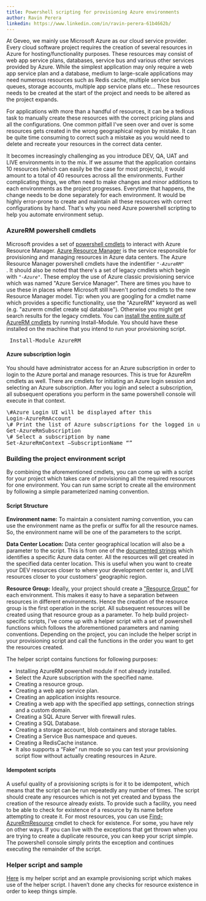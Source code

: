 ```yaml
---
title: Powershell scripting for provisioning Azure environments
author: Ravin Perera
linkedin: https://www.linkedin.com/in/ravin-perera-61b4662b/
---
```


At Geveo, we mainly use Microsoft Azure as our cloud service provider. Every cloud software project requires the creation of several resources in Azure for hosting/functionality purposes. These resources may consist of web app service plans, databases, service bus and various other services provided by Azure. While the simplest application may only require a web app service plan and a database, medium to large-scale applications may need numerous resources such as Redis cache, multiple service bus queues, storage accounts, multiple app service plans etc... These resources needs to be created at the start of the project and needs to be altered as the project expands.

For applications with more than a handful of resources, it can be a tedious task to manually create these resources with the correct pricing plans and all the configurations. One common pitfall I've seen over and over is some resources gets created in the wrong geographical region by mistake. It can be quite time consuming to correct such a mistake as you would need to delete and recreate your resources in the correct data center.

It becomes increasingly challenging as you introduce DEV, QA, UAT and LIVE environments in to the mix. If we assume that the application contains 10 resources (which can easily be the case for most projects), it would amount to a total of 40 resources across all the environments. Further complicating things, we often need to make changes and minor additions to each environments as the project progresses. Everytime that happens, the change needs to be done separately for each environment.
It would be highly error-prone to create and maintain all these resources with correct configurations by hand. That's why you need Azure powershell scripting to help you automate environment setup.

### AzureRM powershell cmdlets

Microsoft provides a set of [powershell cmdlets] to interact with Azure Resource Manager. [Azure Resource Manager] is the service responsible for provisioning and managing resources in Azure data centers. The Azure Resource Manager powershell cmdlets have the indentifier <code>"*-AzureRM*" </code>.
It should also be noted that there's a set of legacy cmdlets which begin with <code>"*-Azure*"</code>. These employ the use of Azure classic provisioning service which was named "Azure Service Manager". There are times you have to use these in places where Microsoft still haven't ported cmdlets to the new Resource Manager model.
Tip: when you are googling for a cmdlet name which provides a specific functionality, use the "AzureRM" keyword as well (e.g. "azurerm cmdlet create sql database"). Otherwise you might get search results for the legacy cmdlets.
You can [install the entire suite of AzureRM cmdlets] by running Install-Module. You should have these installed on the machine that you intend to run your provisioning script.
<pre>
 Install-Module AzureRM
</pre>

#### Azure subscription login
You should have administrator access for an Azure subscription in order to login to the Azure portal and manage resources. This is true for AzureRm cmdlets as well. There are cmdlets for initiating an Azure login session and selecting an Azure subscription. After you login and select a subscription, all subsequent operations you perform in the same powershell console will execute in that context.
<pre>
\#Azure Login UI will be displayed after this
Login-AzureRmAccount
\# Print the list of Azure subscriptions for the logged in user
Get-AzureRmSubscription
\# Select a subscription by name
Set-AzureRmContext –SubscriptionName “<subscription name>”
</pre>

### Building the project environment script
By combining the aforementioned cmdlets, you can come up with a script for your project which takes care of provisioning all the required resources for one environment. You can run same script to create all the environment by following a simple parameterized naming convention.

#### Script Structure
<b>Environment name:</b> To maintain a consistent naming convention, you can use the environment name as the prefix or suffix for all the resource names. So, the environment name will be one of the parameters to the script.

<b>Data Center Location:</b> Data center geographical location will also be a parameter to the script. This is from one of the [documented strings] which identifies a specific Azure data center. All the resources will get created in the specified data center location. This is useful when you want to create your DEV resources closer to where your development center is, and LIVE resources closer to your customers' geographic region.

<b>Resource Group:</b> Ideally, your project should create a ["Resource Group"] for each environment. This makes it easy to have a separation between resources in different environments. Hence the creation of the resource group is the first operation in the script. All subsequent resources will be created using that resource group as a parameter.
To help build project-specific scripts, I’ve come up with a helper script with a set of powershell functions which follows the aforementioned parameters and naming conventions. Depending on the project, you can include the helper script in your provisioning script and call the functions in the order you want to get the resources created.

The helper script contains functions for following purposes:

* Installing AzureRM powershell module if not already installed.
* Select the Azure subscription with the specified name.
* Creating a resource group.
* Creating a web app service plan.
* Creating an application insights resource.
* Creating a web app with the specified app settings, connection strings and a custom domain.
* Creating a SQL Azure Server with firewall rules.
* Creating a SQL Database.
* Creating a storage account, blob containers and storage tables.
* Creating a Service Bus namespace and queues.
* Creating a RedisCache instance.
* It also supports a “Fake” run mode so you can test your provisioning script flow without actually creating resources in Azure.

#### Idempotent scripts
A useful quality of a provisioning scripts is for it to be idempotent, which means that the script can be run repeatedly any number of times. The script should create any resources which is not yet created and bypass the creation of the resource already exists.
To provide such a facility, you need to be able to check for existence of a resource by its name before attempting to create it. For most resources, you can use [Find-AzureRmResource] cmdlet to check for existence. For some, you have rely on other ways. If you can live with the exceptions that get thrown when you are trying to create a duplicate resource, you can keep your script simple. The powershell console simply prints the exception and continues executing the remainder of the script.

### Helper script and sample
[Here] is my helper script and an example provisioning script which makes use of the helper script. I haven’t done any checks for resource existence in order to keep things simple.


[//]: #comments 
   [powershell cmdlets]:<https://docs.microsoft.com/en-us/azure/azure-resource-manager/powershell-azure-resource-manager>
   [Azure Resource Manager]:<https://docs.microsoft.com/en-us/azure/azure-resource-manager/resource-group-overview>
   [install the entire suite of AzureRM cmdlets]:<https://docs.microsoft.com/en-us/powershell/azure/install-azurerm-ps?view=azurermps-4.1.0>
   [documented strings]:<https://docs.microsoft.com/en-us/powershell/module/azurerm.resources/get-azurermlocation?view=azurermps-4.1.0>
   ["Resource Group"]:<https://docs.microsoft.com/en-us/azure/azure-resource-manager/resource-group-overview#resource-groups>
   [Find-AzureRmResource]:<https://docs.microsoft.com/en-us/azure/azure-resource-manager/powershell-azure-resource-manager#search-for-resources>
   [Here]:<https://github.com/GeveoAu/BlogRepos/tree/master/PowerShell%20Scripts>
   



